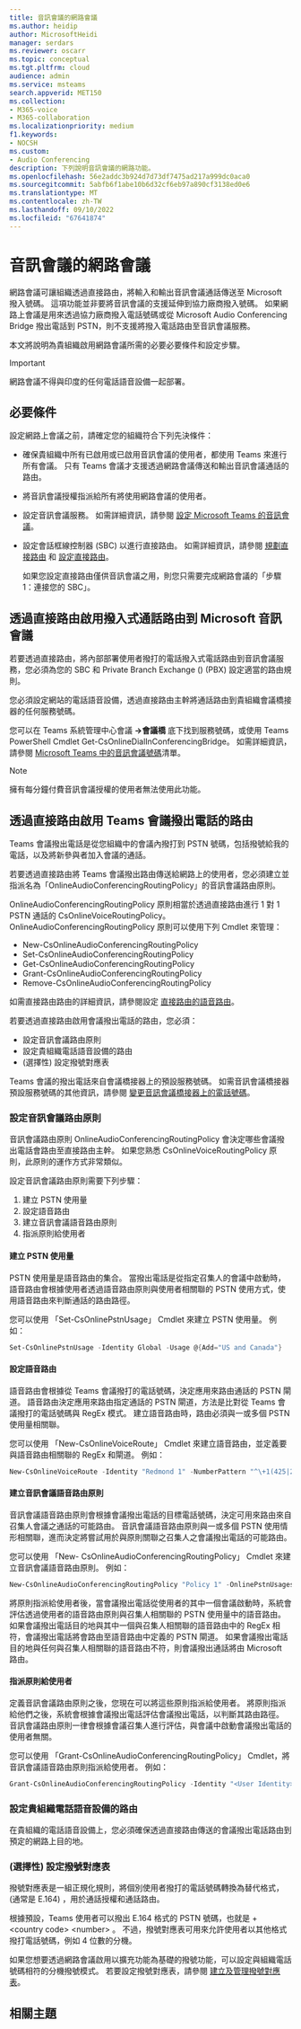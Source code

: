 ```yaml
---
title: 音訊會議的網路會議
ms.author: heidip
author: MicrosoftHeidi
manager: serdars
ms.reviewer: oscarr
ms.topic: conceptual
ms.tgt.pltfrm: cloud
audience: admin
ms.service: msteams
search.appverid: MET150
ms.collection:
- M365-voice
- M365-collaboration
ms.localizationpriority: medium
f1.keywords:
- NOCSH
ms.custom:
- Audio Conferencing
description: 下列說明音訊會議的網路功能。
ms.openlocfilehash: 56e2addc3b924d7d73df7475ad217a999dc0aca0
ms.sourcegitcommit: 5abfb6f1abe10b6d32cf6eb97a890cf3138ed0e6
ms.translationtype: MT
ms.contentlocale: zh-TW
ms.lasthandoff: 09/10/2022
ms.locfileid: "67641874"
---
```

# <a name="on-network-conferencing-for-audio-conferencing"></a>音訊會議的網路會議

網路會議可讓組織透過直接路由，將輸入和輸出音訊會議通話傳送至 Microsoft 撥入號碼。 這項功能並非要將音訊會議的支援延伸到協力廠商撥入號碼。 如果網路上會議是用來透過協力廠商撥入電話號碼或從 Microsoft Audio Conferencing Bridge 撥出電話到 PSTN，則不支援將撥入電話路由至音訊會議服務。

本文將說明為貴組織啟用網路會議所需的必要必要條件和設定步驟。

> [!IMPORTANT]
> 網路會議不得與印度的任何電話語音設備一起部署。

## <a name="prerequisites"></a>必要條件

設定網路上會議之前，請確定您的組織符合下列先決條件：

- 確保貴組織中所有已啟用或已啟用音訊會議的使用者，都使用 Teams 來進行所有會議。 只有 Teams 會議才支援透過網路會議傳送和輸出音訊會議通話的路由。

- 將音訊會議授權指派給所有將使用網路會議的使用者。

- 設定音訊會議服務。 如需詳細資訊，請參閱 [設定 Microsoft Teams 的音訊會議](set-up-audio-conferencing-in-teams.md)。

- 設定會話框線控制器 (SBC) 以進行直接路由。 如需詳細資訊，請參閱 [規劃直接路由](direct-routing-plan.md) 和 [設定直接路由](direct-routing-configure.md)。

  如果您設定直接路由僅供音訊會議之用，則您只需要完成網路會議的「步驟 1：連接您的 SBC」。

## <a name="enable-the-routing-of-dial-in-calls-to-microsoft-audio-conferencing-through-direct-routing"></a>透過直接路由啟用撥入式通話路由到 Microsoft 音訊會議

若要透過直接路由，將內部部署使用者撥打的電話撥入式電話路由到音訊會議服務，您必須為您的 SBC 和 Private Branch Exchange ()  (PBX) 設定適當的路由規則。

您必須設定網站的電話語音設備，透過直接路由主幹將通話路由到貴組織會議橋接器的任何服務號碼。

您可以在 Teams 系統管理中心會議 **->會議橋** 底下找到服務號碼，或使用 Teams PowerShell Cmdlet Get-CsOnlineDialInConferencingBridge。 如需詳細資訊，請參閱 [Microsoft Teams 中的音訊會議號碼](see-a-list-of-audio-conferencing-numbers-in-teams.md)清單。

> [!NOTE]
> 擁有每分鐘付費音訊會議授權的使用者無法使用此功能。

## <a name="enable-the-routing-of-teams-meeting-dial-out-calls-through-direct-routing"></a>透過直接路由啟用 Teams 會議撥出電話的路由

Teams 會議撥出電話是從您組織中的會議內撥打到 PSTN 號碼，包括撥號給我的電話，以及將新參與者加入會議的通話。

若要透過直接路由將 Teams 會議撥出路由傳送給網路上的使用者，您必須建立並指派名為「OnlineAudioConferencingRoutingPolicy」的音訊會議路由原則。

OnlineAudioConferencingRoutingPolicy 原則相當於透過直接路由進行 1 對 1 PSTN 通話的 CsOnlineVoiceRoutingPolicy。 OnlineAudioConferencingRoutingPolicy 原則可以使用下列 Cmdlet 來管理：

- New-CsOnlineAudioConferencingRoutingPolicy
- Set-CsOnlineAudioConferencingRoutingPolicy
- Get-CsOnlineAudioConferencingRoutingPolicy
- Grant-CsOnlineAudioConferencingRoutingPolicy
- Remove-CsOnlineAudioConferencingRoutingPolicy

如需直接路由路由的詳細資訊，請參閱設定 [直接路由的語音路由](direct-routing-voice-routing.md)。

若要透過直接路由啟用會議撥出電話的路由，您必須：

- 設定音訊會議路由原則
- 設定貴組織電話語音設備的路由
-  (選擇性) 設定撥號對應表

Teams 會議的撥出電話來自會議橋接器上的預設服務號碼。 如需音訊會議橋接器預設服務號碼的其他資訊，請參閱 [變更音訊會議橋接器上的電話號碼](change-the-phone-numbers-on-your-audio-conferencing-bridge.md)。

### <a name="configure-audio-conferencing-routing-policies"></a>設定音訊會議路由原則

音訊會議路由原則 OnlineAudioConferencingRoutingPolicy 會決定哪些會議撥出電話會路由至直接路由主幹。 如果您熟悉 CsOnlineVoiceRoutingPolicy 原則，此原則的運作方式非常類似。

設定音訊會議路由原則需要下列步驟：

1. 建立 PSTN 使用量
1. 設定語音路由
1. 建立音訊會議語音路由原則
1. 指派原則給使用者

#### <a name="create-pstn-usages"></a>建立 PSTN 使用量

PSTN 使用量是語音路由的集合。 當撥出電話是從指定召集人的會議中啟動時，語音路由會根據使用者透過語音路由原則與使用者相關聯的 PSTN 使用方式，使用語音路由來判斷通話的路由路徑。

您可以使用 「Set-CsOnlinePstnUsage」 Cmdlet 來建立 PSTN 使用量。 例如：

```powershell
Set-CsOnlinePstnUsage -Identity Global -Usage @{Add="US and Canada"}
```

#### <a name="configure-voice-routes"></a>設定語音路由

語音路由會根據從 Teams 會議撥打的電話號碼，決定應用來路由通話的 PSTN 閘道。 語音路由決定應用來路由指定通話的 PSTN 閘道，方法是比對從 Teams 會議撥打的電話號碼與 RegEx 模式。 建立語音路由時，路由必須與一或多個 PSTN 使用量相關聯。

您可以使用 「New-CsOnlineVoiceRoute」 Cmdlet 來建立語音路由，並定義要與語音路由相關聯的 RegEx 和閘道。 例如：

```powershell
New-CsOnlineVoiceRoute -Identity "Redmond 1" -NumberPattern "^\+1(425|206)(\d{7})$" -OnlinePstnGatewayList sbc1.contoso.biz, sbc2.contoso.biz -Priority 1 -OnlinePstnUsages "US and Canada"
```

#### <a name="create-audio-conferencing-voice-routing-policies"></a>建立音訊會議語音路由原則

音訊會議語音路由原則會根據會議撥出電話的目標電話號碼，決定可用來路由來自召集人會議之通話的可能路由。 音訊會議語音路由原則與一或多個 PSTN 使用情形相關聯，進而決定將嘗試用於與原則關聯之召集人之會議撥出電話的可能路由。

您可以使用 「New- CsOnlineAudioConferencingRoutingPolicy」 Cmdlet 來建立音訊會議語音路由原則。 例如：

```powershell
New-CsOnlineAudioConferencingRoutingPolicy "Policy 1" -OnlinePstnUsages "US and Canada"
```

將原則指派給使用者後，當會議撥出電話從使用者的其中一個會議啟動時，系統會評估透過使用者的語音路由原則與召集人相關聯的 PSTN 使用量中的語音路由。 如果會議撥出電話目的地與其中一個與召集人相關聯的語音路由中的 RegEx 相符，會議撥出電話將會路由至語音路由中定義的 PSTN 閘道。 如果會議撥出電話目的地與任何與召集人相關聯的語音路由不符，則會議撥出通話將由 Microsoft 路由。

#### <a name="assign-a-policy-to-your-users"></a>指派原則給使用者

定義音訊會議路由原則之後，您現在可以將這些原則指派給使用者。 將原則指派給他們之後，系統會根據會議撥出電話評估會議撥出電話，以判斷其路由路徑。 音訊會議路由原則一律會根據會議召集人進行評估，與會議中啟動會議撥出電話的使用者無關。

您可以使用 「Grant-CsOnlineAudioConferencingRoutingPolicy」 Cmdlet，將音訊會議語音路由原則指派給使用者。 例如：

```powershell
Grant-CsOnlineAudioConferencingRoutingPolicy -Identity "<User Identity>" -PolicyName "Policy 1"
```

### <a name="configure-routing-on-the-telephony-equipment-of-your-organization"></a>設定貴組織電話語音設備的路由

在貴組織的電話語音設備上，您必須確保透過直接路由傳送的會議撥出電話路由到預定的網路上目的地。

### <a name="optional-configure-a-dial-plan"></a> (選擇性) 設定撥號對應表

撥號對應表是一組正規化規則，將個別使用者撥打的電話號碼轉換為替代格式， (通常是 E.164) ，用於通話授權和通話路由。

根據預設，Teams 使用者可以撥出 E.164 格式的 PSTN 號碼，也就是 + \<country code\> \<number\> 。 不過，撥號對應表可用來允許使用者以其他格式撥打電話號碼，例如 4 位數的分機。

如果您想要透過網路會議啟用以擴充功能為基礎的撥號功能，可以設定與組織電話號碼相符的分機撥號模式。 若要設定撥號對應表，請參閱 [建立及管理撥號對應表](create-and-manage-dial-plans.md)。

## <a name="related-topics"></a>相關主題
